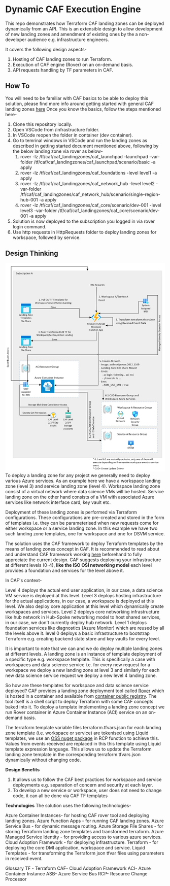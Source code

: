 # Dynamic CAF Execution Engine
<Add Azure Deployment Button>
This repo demonstrates how Terraform CAF landing zones can be deployed dynamically from an API. This is an extensible design to allow development of new landing zones and amendment of existing ones by the a non-developer audience e.g. infrastructure engineers.

It covers the following design aspects-
1. Hosting of CAF landing zones to run Terraform.
2. Execution of CAF engine (Rover) on an on-demand basis.
3. API requests handling by TF parameters in CAF.

## How To
You will need to be familiar with CAF basics to be able to deploy this solution, please find more info around getting started with general CAF landing zones [here](https://github.com/Azure/caf-terraform-landingzones/blob/master/documentation/getting_started/getting_started.md)
Once you know the basics, follow the steps mentioned here-
1. Clone this repository locally.
2. Open VSCode from /infrastructure folder.
3. In VSCode reopen the folder in container (dev container).
4. Go to temrinal windows in VSCode and run the landing zones as described in getting started document mentioned above, following by the below landing zone via rover as below-
   1. rover -lz /tf/caf/caf_landingzones/caf_launchpad -launchpad -var-folder /tf/caf/caf_landingzones/caf_launchpad/scenario/basic -a apply
   2. rover -lz /tf/caf/caf_landingzones/caf_foundations -level level1 -a apply
   3. rover -lz /tf/caf/caf_landingzones/caf_network_hub -level level2 -var-folder /tf/caf/caf_landingzones/caf_network_hub/scenario/single-region-hub-001 -a apply
   4. rover -lz /tf/caf/caf_landingzones/caf_core/scenario/dev-001 -level level3 -var-folder /tf/caf/caf_landingzones/caf_core/scenario/dev-001 -a apply
5. Solution is now deployed to the subscription you logged in via rover login command.
6. Use http requests in HttpRequests folder to deploy landing zones for workspace, followed by service.

## Design Thinking
![alt text](./design/ExecutionDesign.jpg "Design")
To deploy a landing zone for any project we generally need to deploy various Azure services. As an example here we have a workspace landing zone (level 3) and service landing zone (level 4). Workspace landing zone consist of a virtual network where data science VMs will be hosted. Service landing zone on the other hand consists of a VM with associated Azure services like network interface card, key vault etc.

Deployment of these landing zones is performed via Terraform configurations. These configurations are pre-created and stored in the form of templates i.e. they can be parameterised when new requests come for either workspace or a service landing zone. In this example we have two such landing zone templates, one for workspace and one for DSVM service.

The solution uses the CAF framework to deploy Terraform templates by the means of landing zones concept in CAF. It is recommended to read about and understand CAF framework working [here](https://github.com/Azure/caf-terraform-landingzones/blob/master/documentation/code_architecture/hierarchy.md) beforehand to fully appreciate the current design.
CAF suggests deploying your infrastructure at different levels (0-4), **like the ISO OSI networking model** each level provides a foundation and services for the level above it.

In CAF's context-

Level 4 deploys the actual end user application, in our case, a data science VM service is deployed at this level.
Level 3 deploys hosting infrastructure for the actual applications, in our case, a workspace is deployed at this level. We also deploy core application at this level which dynamically create workspaces and services.
Level 2 deploys core networking infrastructure like hub network in Hub-Spoke networking model to host shared services, in our case, we don't currently deploy hub network.
Level 1 deploys foundation services like diagnostics (Azure Monitor) which are reused by all the levels above it.
level 0 deploys a basic infrastructure to bootstrap Terraform e.g. creating backend state store and key vaults for every level.

It is important to note that we can and we do deploy multiple landing zones at different levels. A landing zone is an instance of template deployment of a specific type e.g. workspace template. This is specifically a case with workspaces and data science service i.e. for every new request for a workspace we deploy a new landing zone at level 3 and similarly for each new data science service request we deploy a new level 4 landing zone.

So how are these templates for workspace and data science service deployed?
CAF provides a landing zone deployment tool called [Rover](https://github.com/aztfmod/rover) which is hosted in a container and available from [container public registry](https://github.com/aztfmod/rover). The tool itself is a shell script to deploy Terraform with some CAF concepts baked into it. To deploy a template implementing a landing zone concept we run Rover container in Azure Container Instance (ACI) service on an on-demand basis.

The terraform template variable files terraform.tfvars.json for each landing zone template (i.e. workspace or service) are tokenised using Liquid templates, we use an [OSS nuget package](https://github.com/dotliquid/dotliquid) in RCP function to achieve this. Values from events received are replaced in this this template using Liquid template expression language. This allows us to update the Terraform landing zone template in the corresponding terraform.tfvars.json dynamically without changing code.

**Design Benefits**
1. It allows us to follow the CAF best practices for workspace and service deployments e.g. separation of concern and security at each layer.
2. To develop a new service or workspace, user does not need to change code, it can all be done via CAF TF templates

**Technologies**
The solution uses the following technologies-

Azure Container Instances- for hosting CAF rover tool and deploying landing zones.
Azure Function Apps - for running CAF landing zones.
Azure Service Bus - for dynamic message routing.
Azure Storage File Shares - for storing Terraform landing zone templates and transformed terraform.
Azure Managed Service Identity - for providing access to various azure services.
Cloud Adoption Framework - for deploying infrastructure.
Terraform - for deploying the core DMI application, workspace and service.
Liquid Templates - for transforming the Terraform json tfvar files using parameters in received event.

Glossary
TF - Terraform
CAF- Cloud Adoption Framework
ACI- Azure Container Instance
ASB- Azure Service Bus
RCP- Resource Change Processor
